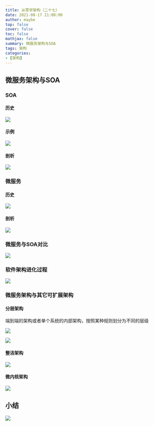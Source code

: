 ```yaml
---
title: 从零学架构（二十七）
date: 2021-08-17 21:00:00
author: maybe
top: false
cover: false
toc: false
mathjax: false
summary: 微服务架构与SOA
tags: 架构
categories:
- [架构]
---
```


## 微服务架构与SOA

### SOA

#### 历史

![](/medias/assets/20210817190607.png)

#### 示例

![](/medias/assets/20210817190743.png)

#### 剖析

![](/medias/assets/20210817190943.png)

### 微服务

#### 历史

![](/medias/assets/20210817190840.png)

#### 剖析

![](/medias/assets/20210817191041.png)

### 微服务与SOA对比

![](/medias/assets/20210817191143.png)

### 软件架构进化过程

![](/medias/assets/20210817200301.png)

### 微服务架构与其它可扩展架构

#### 分层架构

端到端的架构或者单个系统的内部架构，按照某种规则划分为不同的层级

![](/medias/assets/20210817200649.png)

![](/medias/assets/20210817200815.png)

#### 整洁架构

![](/medias/assets/20210817200929.png)

#### 微内核架构

![](/medias/assets/20210817201053.png)

## 小结

![](/medias/assets/20210817201053.png)